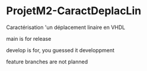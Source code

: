 # ProjetM2-CaractDeplacLin
Caractérisation 'un déplacement linaire en VHDL 

main is for release

develop is for, you guessed it developpment

feature branches are not planned
